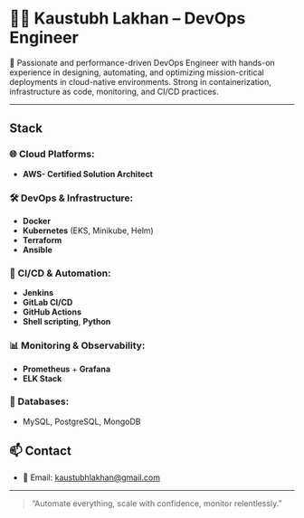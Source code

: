 # 👨‍💻 Kaustubh Lakhan – DevOps Engineer

🔧 Passionate and performance-driven DevOps Engineer with hands-on experience in designing, automating, and optimizing mission-critical deployments in cloud-native environments. Strong in containerization, infrastructure as code, monitoring, and CI/CD practices.

---

## Stack

### 🌐 Cloud Platforms:
- **AWS- Certified Solution Architect** 

### 🛠️ DevOps & Infrastructure:
- **Docker**
- **Kubernetes** (EKS, Minikube, Helm)
- **Terraform**
- **Ansible**

### 🔄 CI/CD & Automation:
- **Jenkins**
- **GitLab CI/CD**
- **GitHub Actions**
- **Shell scripting**, **Python**

### 📊 Monitoring & Observability:
- **Prometheus** + **Grafana**
- **ELK Stack**

### 💾 Databases:
- MySQL, PostgreSQL, MongoDB


## 📫 Contact

- 📧 Email: kaustubhlakhan@gmail.com


---

> “Automate everything, scale with confidence, monitor relentlessly.”


  
